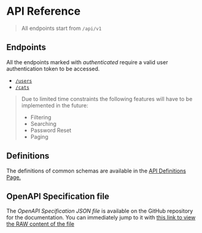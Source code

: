 # API Reference

> All endpoints start from `/api/v1`

## Endpoints
All the endpoints marked with *authenticated* require a valid user authentication token to be accessed.
- [`/users`](API-Users.md)
- [`/cats`](API-Cats.md)

> Due to limited time constraints the following features will have to be implemented in the future:
> - Filtering
> - Searching
> - Password Reset
> - Paging

## Definitions
The definitions of common schemas are available in the [API Definitions Page.](API-Definitions.md)

## OpenAPI Specification file
The *OpenAPI Specification JSON file* is available on the GitHub repository for the documentation. You can immediately jump 
to it with [this link to view the RAW content of the file](https://raw.githubusercontent.com/C4lopsitta/cat-docs/refs/heads/main/cat-php-api_openapi.json)

